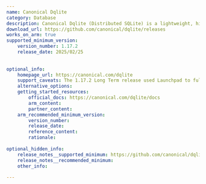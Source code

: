 ```yaml
---
name: Canonical Dqlite
category: Database
description: Canonical Dqlite (Distributed SQLite) is a lightweight, high-availability SQL database that extends SQLite across a cluster using the Raft consensus algorithm. Developed by Canonical, it provides fast failover, automatic replication, and fault tolerance—ideal for IoT, edge, and clustered environments.
download_url: https://github.com/canonical/dqlite/releases
works_on_arm: true
supported_minimum_version:
    version_number: 1.17.2
    release_date: 2025/02/25
 
 
optional_info:
    homepage_url: https://canonical.com/dqlite
    support_caveats: The 1.17.2 Long Term release used Launchpad to fully validate Linux/Arm64 support. Since version 1.18.2, dqlite has introduced GitHub Actions for a faster release process.
    alternative_options:
    getting_started_resources:
        official_docs: https://canonical.com/dqlite/docs
        arm_content:
        partner_content:
    arm_recommended_minimum_version:
        version_number:
        release_date:
        reference_content:
        rationale:
 
optional_hidden_info:
    release_notes__supported_minimum: https://github.com/canonical/dqlite/releases/tag/v1.18.2
    release_notes__recommended_minimum:
    other_info:
 
---
```


